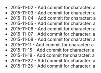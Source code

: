 - 2015-11-02 - Add commit for character: a
- 2015-11-03 - Add commit for character: a
- 2015-11-04 - Add commit for character: a
- 2015-11-05 - Add commit for character: a
- 2015-11-06 - Add commit for character: a
- 2015-11-07 - Add commit for character: a
- 2015-11-08 - Add commit for character: a
- 2015-11-11 - Add commit for character: a
- 2015-11-15 - Add commit for character: a
- 2015-11-18 - Add commit for character: a
- 2015-11-22 - Add commit for character: a
- 2015-11-25 - Add commit for character: a
